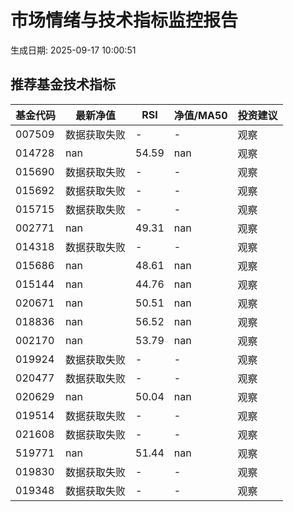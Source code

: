 # 市场情绪与技术指标监控报告

生成日期: 2025-09-17 10:00:51

## 推荐基金技术指标
| 基金代码 | 最新净值 | RSI | 净值/MA50 | 投资建议 |
|----------|----------|-----|-----------|----------|
| 007509 | 数据获取失败 | - | - | 观察 |
| 014728 | nan | 54.59 | nan | 观察 |
| 015690 | 数据获取失败 | - | - | 观察 |
| 015692 | 数据获取失败 | - | - | 观察 |
| 015715 | 数据获取失败 | - | - | 观察 |
| 002771 | nan | 49.31 | nan | 观察 |
| 014318 | 数据获取失败 | - | - | 观察 |
| 015686 | nan | 48.61 | nan | 观察 |
| 015144 | nan | 44.76 | nan | 观察 |
| 020671 | nan | 50.51 | nan | 观察 |
| 018836 | nan | 56.52 | nan | 观察 |
| 002170 | nan | 53.79 | nan | 观察 |
| 019924 | 数据获取失败 | - | - | 观察 |
| 020477 | 数据获取失败 | - | - | 观察 |
| 020629 | nan | 50.04 | nan | 观察 |
| 019514 | 数据获取失败 | - | - | 观察 |
| 021608 | 数据获取失败 | - | - | 观察 |
| 519771 | nan | 51.44 | nan | 观察 |
| 019830 | 数据获取失败 | - | - | 观察 |
| 019348 | 数据获取失败 | - | - | 观察 |
